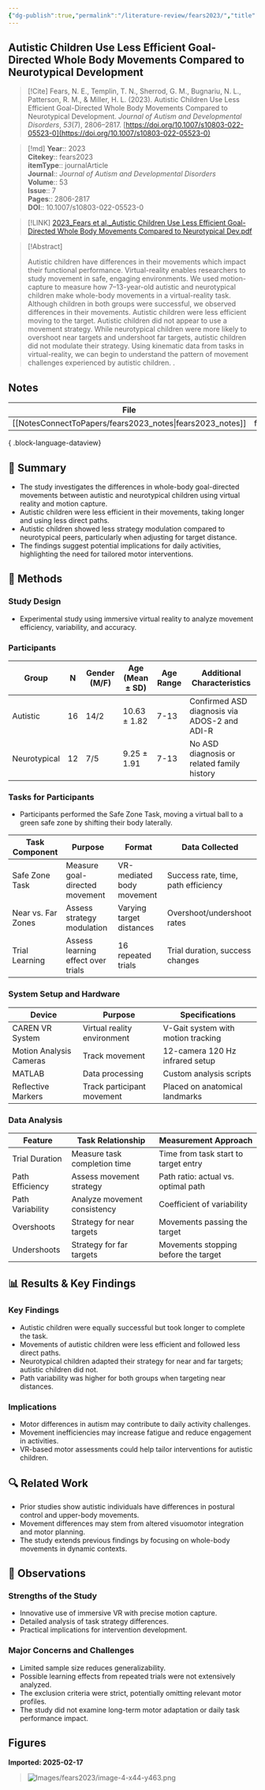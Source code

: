 ```yaml
---
{"dg-publish":true,"permalink":"/literature-review/fears2023/","title":"Autistic Children Use Less Efficient Goal-Directed Whole Body Movements Compared to Neurotypical Development","tags":["VirtualReality","Autism","BodyTracking"]}
---
```



## Autistic Children Use Less Efficient Goal-Directed Whole Body Movements Compared to Neurotypical Development

> [!Cite]
> Fears, N. E., Templin, T. N., Sherrod, G. M., Bugnariu, N. L., Patterson, R. M., & Miller, H. L. (2023). Autistic Children Use Less Efficient Goal-Directed Whole Body Movements Compared to Neurotypical Development. _Journal of Autism and Developmental Disorders_, _53_(7), 2806–2817. [https://doi.org/10.1007/s10803-022-05523-0](https://doi.org/10.1007/s10803-022-05523-0)


>[!md]
> **Year**:: 2023   
> **Citekey**:: fears2023  
> **itemType**:: journalArticle  
> **Journal**:: *Journal of Autism and Developmental Disorders*  
> **Volume**:: 53  
> **Issue**:: 7   
> **Pages**:: 2806-2817  
> **DOI**:: 10.1007/s10803-022-05523-0    

> [!LINK] 
> [2023_Fears et al._Autistic Children Use Less Efficient Goal-Directed Whole Body Movements Compared to Neurotypical Dev.pdf](zotero://select/library/items/66KEYH3Y)

> [!Abstract]
>
> Autistic children have differences in their movements which impact their functional performance. Virtual-reality enables researchers to study movement in safe, engaging environments. We used motion-capture to measure how 7–13-year-old autistic and neurotypical children make whole-body movements in a virtual-reality task. Although children in both groups were successful, we observed differences in their movements. Autistic children were less efficient moving to the target. Autistic children did not appear to use a movement strategy. While neurotypical children were more likely to overshoot near targets and undershoot far targets, autistic children did not modulate their strategy. Using kinematic data from tasks in virtual-reality, we can begin to understand the pattern of movement challenges experienced by autistic children.
>.
> 


## Notes

| File                                                         | file.name       |
| ------------------------------------------------------------ | --------------- |
| [[NotesConnectToPapers/fears2023_notes\|fears2023_notes]] | fears2023_notes |

{ .block-language-dataview}


<div class="transclusion internal-embed is-loaded"><div class="markdown-embed">




## 📌 Summary

- The study investigates the differences in whole-body goal-directed movements between autistic and neurotypical children using virtual reality and motion capture.
- Autistic children were less efficient in their movements, taking longer and using less direct paths.
- Autistic children showed less strategy modulation compared to neurotypical peers, particularly when adjusting for target distance.
- The findings suggest potential implications for daily activities, highlighting the need for tailored motor interventions.

## 🔬 Methods

### Study Design

- Experimental study using immersive virtual reality to analyze movement efficiency, variability, and accuracy.

### Participants

|Group|N|Gender (M/F)|Age (Mean ± SD)|Age Range|Additional Characteristics|
|---|---|---|---|---|---|
|Autistic|16|14/2|10.63 ± 1.82|7-13|Confirmed ASD diagnosis via ADOS-2 and ADI-R|
|Neurotypical|12|7/5|9.25 ± 1.91|7-13|No ASD diagnosis or related family history|

### Tasks for Participants

- Participants performed the Safe Zone Task, moving a virtual ball to a green safe zone by shifting their body laterally.

|Task Component|Purpose|Format|Data Collected|
|---|---|---|---|
|Safe Zone Task|Measure goal-directed movement|VR-mediated body movement|Success rate, time, path efficiency|
|Near vs. Far Zones|Assess strategy modulation|Varying target distances|Overshoot/undershoot rates|
|Trial Learning|Assess learning effect over trials|16 repeated trials|Trial duration, success changes|

### System Setup and Hardware

|Device|Purpose|Specifications|
|---|---|---|
|CAREN VR System|Virtual reality environment|V-Gait system with motion tracking|
|Motion Analysis Cameras|Track movement|12-camera 120 Hz infrared setup|
|MATLAB|Data processing|Custom analysis scripts|
|Reflective Markers|Track participant movement|Placed on anatomical landmarks|

### Data Analysis

|Feature|Task Relationship|Measurement Approach|
|---|---|---|
|Trial Duration|Measure task completion time|Time from task start to target entry|
|Path Efficiency|Assess movement strategy|Path ratio: actual vs. optimal path|
|Path Variability|Analyze movement consistency|Coefficient of variability|
|Overshoots|Strategy for near targets|Movements passing the target|
|Undershoots|Strategy for far targets|Movements stopping before the target|

## 📊 Results & Key Findings

### Key Findings

- Autistic children were equally successful but took longer to complete the task.
- Movements of autistic children were less efficient and followed less direct paths.
- Neurotypical children adapted their strategy for near and far targets; autistic children did not.
- Path variability was higher for both groups when targeting near distances.

### Implications

- Motor differences in autism may contribute to daily activity challenges.
- Movement inefficiencies may increase fatigue and reduce engagement in activities.
- VR-based motor assessments could help tailor interventions for autistic children.

## 🔍 Related Work

- Prior studies show autistic individuals have differences in postural control and upper-body movements.
- Movement differences may stem from altered visuomotor integration and motor planning.
- The study extends previous findings by focusing on whole-body movements in dynamic contexts.

## 📝 Observations

### Strengths of the Study

- Innovative use of immersive VR with precise motion capture.
- Detailed analysis of task strategy differences.
- Practical implications for intervention development.

### Major Concerns and Challenges

- Limited sample size reduces generalizability.
- Possible learning effects from repeated trials were not extensively analyzed.
- The exclusion criteria were strict, potentially omitting relevant motor profiles.
- The study did not examine long-term motor adaptation or daily task performance impact.

</div></div>


## Figures

**Imported: 2025-02-17**

> ![Images/fears2023/image-4-x44-y463.png](/img/user/Images/fears2023/image-4-x44-y463.png)